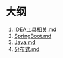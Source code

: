 
# 大纲

 1. [IDEA工具相关.md](https://github.com/RunningSow/my-note/blob/master/IDEA%E5%B7%A5%E5%85%B7%E7%9B%B8%E5%85%B3.md)
 2. [SpringBoot.md](https://github.com/RunningSow/my-note/blob/master/SpringBoot.md)
 3. [Java.md](https://github.com/RunningSow/my-note/blob/master/Java.md)
 4. [分布式.md](https://github.com/RunningSow/my-note/blob/master/%e5%88%86%e5%b8%83%e5%bc%8f.md)

